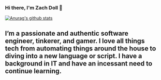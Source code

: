 ### Hi there, I'm Zach Doll 👋
[![Anurag's github stats](https://github-readme-stats.vercel.app/api?username=elanmoridin)](https://github.com/elanmoridin/github-readme-stats)

## I’m a passionate and authentic software engineer, tinkerer, and gamer. I love all things tech from automating things around the house to diving into a new language or script. I have a background in IT and have an incessant need to continue learning.
<!--
**elanmoridin/elanmoridin** is a ✨ _special_ ✨ repository because its `README.md` (this file) appears on your GitHub profile.

Here are some ideas to get you started:

- 🔭 I’m currently working on ...
- 🌱 I’m currently learning ...
- 👯 I’m looking to collaborate on ...
- 🤔 I’m looking for help with ...
- 💬 Ask me about ...
- 📫 How to reach me: ...
- 😄 Pronouns: ...
- ⚡ Fun fact: ...
-->

